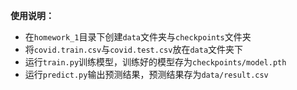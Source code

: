 **使用说明：**

* 在`homework_1`目录下创建`data`文件夹与`checkpoints`文件夹
* 将`covid.train.csv`与`covid.test.csv`放在`data`文件夹下
* 运行`train.py`训练模型，训练好的模型存为`checkpoints/model.pth`
* 运行`predict.py`输出预测结果，预测结果存为`data/result.csv`

